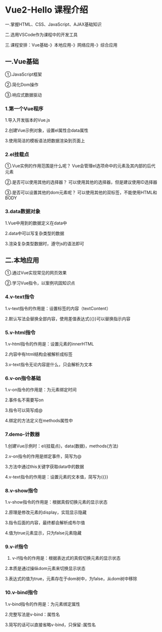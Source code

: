 # Vue2-Hello 课程介绍

一.掌握HTML、CSS、JavaScript、AJAX基础知识

二.选用VSCode作为课程中的开发工具

三.课程安排：Vue基础-》本地应用-》网络应用-》综合应用

## 一.Vue基础

①.JavaScript框架

②.简化Dom操作

③.响应式数据驱动

### 1.第一个Vue程序

1.导入开发版本的Vue.js

2.创建Vue示例对象，设置el属性合data属性

3.使用简洁的模板语法把数据渲染到页面上


### 2.el挂载点

①.Vue实例的作用范围是什么呢？
Vue会管理el选项命中的元素及其内部的后代元素

②.是否可以使用其他的选择器？
可以使用其他的选择器，但是建议使用ID选择器

③.是否可以设置其他的dom元素呢？
可以使用其他的双标签，不能使用HTML和BODY

### 3.data数据对象

1.Vue中用到的数据定义在data中

2.data中可以写复杂类型的数据

3.渲染复杂类型数据时，遵守js的语法即可

## 二.本地应用

①.通过Vue实现常见的网页效果

②.学习Vue指令，以案例巩固知识点

### 4.v-text指令

1.v-text指令的作用是：设置标签的内容（textContent）

2.默认写法会替换全部内容，使用差值表达式{{}}可以替换指示内容

### 5.v-html指令

1.v-html指令的作用是：设置元素的innerHTML

2.内容中有html结构会被解析成标签

3.v-text指令无论内容是什么，只会解析为文本

### 6.v-on指令基础

1.v-on指令的作用是：为元素绑定时间

2.事件名不需要写on

3.指令可以简写成@

4.绑定的方法定义在methods属性中

### 7.demo-计数器

1.创建Vue示例时：el(挂载点)，data(数据)，methods(方法)

2.v-on指令的作用是绑定事件，简写为@

3.方法中通过this关键字获取data中的数据

4.v-text指令的作用是：设置元素的文本值，简写为{{}}

### 8.v-show指令

1.v-show指令的作用是：根据真假切换元素的显示状态

2.原理是修改元素的display，实现显示隐藏

3.指令后面的内容，最终都会解析成布尔值

4.值为true元素显示，只为false元素隐藏

### 9.v-if指令

1. v-if指令的作用是：根据表达式的真假切换元素的显示状态

2.本质是通过操纵dom元素来切换显示状态

3.表达式的值为true，元素存在于dom树中，为false，从dom树中移除

### 10.v-bind指令

1.v-bind指令的作用是：为元素绑定属性

2.完整写法是v-bind：属性名

3.简写的话可以直接省略v-bind，只保留`:`属性名
